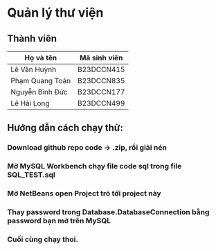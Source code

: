 # Quản lý thư viện

## Thành viên
| Họ và tên         | Mã sinh viên   |
|-------------------|----------------|
| Lê Văn Huỳnh      | B23DCCN415     |
| Phạm Quang Toản   | B23DCCN835     |
| Nguyễn Bình Đức   | B23DCCN177     |
| Lê Hải Long       | B23DCCN499     |

## Hướng dẫn cách chạy thử:

### Download github repo code -> .zip, rồi giải nén 
### Mở MySQL Workbench chạy file code sql trong file SQL_TEST.sql
### Mở NetBeans open Project trỏ tới project này
### Thay password trong Database.DatabaseConnection bằng password bạn mở trên MySQL
### Cuối cùng chạy thoi.



